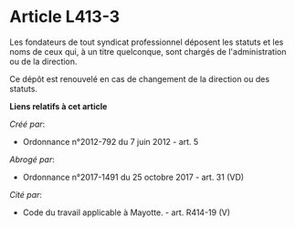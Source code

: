 # Article L413-3

Les fondateurs de tout syndicat professionnel déposent les statuts et les noms de ceux qui, à un titre quelconque, sont
chargés de l'administration ou de la direction. 

Ce dépôt est renouvelé en cas de changement de la direction ou des statuts.

**Liens relatifs à cet article**

_Créé par_:

  - Ordonnance n°2012-792 du 7 juin 2012 - art. 5

_Abrogé par_:

  - Ordonnance n°2017-1491 du 25 octobre 2017 - art. 31 (VD)

_Cité par_:

  - Code du travail applicable à Mayotte. - art. R414-19 (V)
